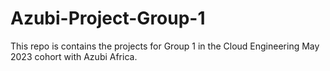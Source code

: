 # Azubi-Project-Group-1
This repo is contains the projects for Group 1 in the Cloud Engineering May 2023 cohort with Azubi Africa.
